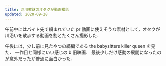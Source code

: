 ```yaml
---
title: 河川敷謎のオタクが動画撮影
updated: 2020-09-28
---
```


午前中にはバイト先で頼まれていた pr 動画に使えそうな素材として，オタクが川沿いを散歩する動画を割とたくさん撮影した．

午後には，少し前に見たやつの続編である the babysitters killer queen を見た．
一作目と同様にいい感じの b 旧映画．
最後少しだけ感動の展開になったのが意外だったが普通に面白かった．
